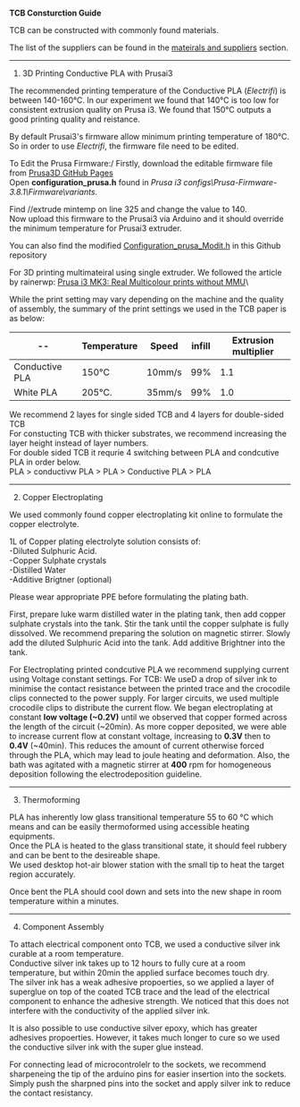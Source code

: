 **TCB Consturction Guide**

TCB can be constructed with commonly found materials.

The list of the suppliers can be found in the [mateirals and suppliers](Material_and_Supplier.md) section.

---
1. 3D Printing Conductive PLA with Prusai3


  The recommended printing temperature of the Conductive PLA (*Electrifi*) is between 140-160°C.
  In our experiment we found that 140°C is too low for consistent extrusion quality on Prusa i3.
  We found that 150°C outputs a good printing quality and reistance. 
  
  By default Prusai3's firmware allow minimum printing temperature of 180°C.
  So in order to use *Electrifi*, the firmware file need to be edited.
 
  To Edit the Prusa Firmware:/
  Firstly, download the editable firmware file from [Prusa3D GitHub Pages](https://github.com/prusa3d/Prusa-Firmware)\
  Open **configuration_prusa.h** found in *Prusa i3 configs\Prusa-Firmware-3.8.1\Firmware\variants*.
  
  Find //extrude mintemp on line 325 and change the value to 140.\
  Now upload this firmware to the Prusai3 via Arduino and it should override the minimum temperature for Prusai3 extruder.
  
  You can also find the modified [Configuration_prusa_Modit.h](Configuration_prusa_Modit.h) in this Github repository
  
  For 3D printing multimateiral using single extruder. We followed the article by rainerwp: [Prusa i3 MK3: Real Multicolour prints without MMU](http://schlosshan.eu/blog/2019/03/02/prusa-i3-mk3-real-multicolour-prints-without-mmu/)\
  
  While the print setting may vary depending on the machine and the quality of assembly, the summary of the print settings we used in the TCB paper is as below:
  
| --|Temperature | Speed | infill | Extrusion multiplier | 
| ---|--|--|--|--|
| Conductive PLA | 150°C  | 10mm/s | 99% |1.1|
| White PLA | 205°C. | 35mm/s | 99% | 1.0|

We recommend 2 layes for single sided TCB and 4 layers for double-sided TCB\
For constucting TCB with thicker substrates, we recommend increasing the layer height instead of layer numbers.\
For double sided TCB it requrie 4 switching between PLA and condcutive PLA in order below. \
PLA > conductivw PLA > PLA > Conductive PLA > PLA


---
2. Copper Electroplating


We used commonly found copper electroplating kit online to formulate the copper electrolyte.

1L of Copper plating electrolyte solution consists of: \
-Diluted Sulphuric Acid. \
-Copper Sulphate crystals \
-Distilled Water \
-Additive Brigtner (optional) 

Please wear appropriate PPE before formulating the plating bath.

First, prepare luke warm distilled water in the plating tank, then add copper sulphate crystals into the tank.
Stir the tank until the copper sulphate is fully dissolved. We recommend preparing the solution on magnetic stirrer.
Slowly add the diluted Sulphuric Acid into the tank.
Add additive Brightner into the tank.

For Electroplating printed condcutive PLA we recommend supplying current using Voltage constant settings.
For TCB: We useD a drop of silver ink to minimise the contact resistance between the printed trace and the crocodile clips connected to the power supply. For larger circuits, we used multiple crocodile clips to distribute the current flow. We began electroplating at constant **low voltage (~0.2V)** until we observed that copper formed across the length of the circuit (~20min). As more copper deposited, we were able to increase current flow at constant voltage, increasing to **0.3V** then to **0.4V** (~40min). This reduces the amount of current otherwise forced through the PLA, which may lead to joule heating and deformation. Also, the bath was agitated with a magnetic stirrer at **400** rpm for homogeneous deposition following the electrodeposition guideline.

---
3. Thermoforming 

PLA has inherently low glass transitional temperature 55 to 60 °C which means and can be easily thermoformed using accessible heating equipments.\
Once the PLA is heated to the glass transitional state, it should feel rubbery and can be bent to the desireable shape.\
We used desktop hot-air blower station with the small tip to heat the target region accurately.

Once bent the PLA should cool down and sets into the new shape in room temperature within a minutes.



---
4. Component Assembly

To attach electrical component onto TCB, we used a conductive silver ink curable at a room temperature.\
Conductive silver ink takes up to 12 hours to fully cure at a room temperature, but within 20min the applied surface becomes touch dry.\
The silver ink has a weak adhesive propoerties, so we applied a layer of superglue on top of the coated TCB trace and the lead of the electrical component to enhance the adhesive strength. We noticed that this does not interfere with the conductivity of the applied silver ink.

It is also possible to use conductive silver epoxy, which has greater adhesives propoerties. However, it takes much longer to cure so we used the conductive silver ink with the super glue instead.

For connecting lead of microcontrolelr to the sockets, we recommend sharpeneing the tip of the arduino pins for easier insertion into the sockets.\
Simply push the sharpned pins into the socket and apply silver ink to reduce the contact resistancy.


